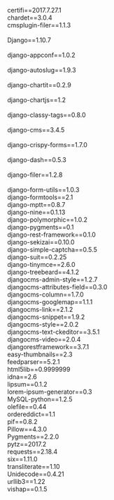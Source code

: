 certifi==2017.7.27.1<BR>
chardet==3.0.4<BR>
cmsplugin-filer==1.1.3<BR><BR>
Django==1.10.7<BR><BR>
django-appconf==1.0.2<BR><BR>
django-autoslug==1.9.3<BR><BR>
django-chartit==0.2.9<BR><BR>
django-chartjs==1.2<BR><BR>
django-classy-tags==0.8.0<BR><BR>
django-cms==3.4.5<BR><BR>
django-crispy-forms==1.7.0<BR><BR>
django-dash==0.5.3<BR><BR>
django-filer==1.2.8<BR><BR>
django-form-utils==1.0.3<BR>
django-formtools==2.1<BR>
django-mptt==0.8.7<BR>
django-nine==0.1.13<BR>
django-polymorphic==1.0.2<BR>
django-pygments==0.1<BR>
django-rest-framework==0.1.0<BR>
django-sekizai==0.10.0<BR>
django-simple-captcha==0.5.5<BR>
django-suit==0.2.25<BR>
django-tinymce==2.6.0<BR>
django-treebeard==4.1.2<BR>
djangocms-admin-style==1.2.7<BR>
djangocms-attributes-field==0.3.0<BR>
djangocms-column==1.7.0<BR>
djangocms-googlemap==1.1.1<BR>
djangocms-link==2.1.2<BR>
djangocms-snippet==1.9.2<BR>
djangocms-style==2.0.2<BR>
djangocms-text-ckeditor==3.5.1<BR>
djangocms-video==2.0.4<BR>
djangorestframework==3.7.1<BR>
easy-thumbnails==2.3<BR>
feedparser==5.2.1<BR>
html5lib==0.9999999<BR>
idna==2.6<BR>
lipsum==0.1.2<BR>
lorem-ipsum-generator==0.3<BR>
MySQL-python==1.2.5<BR>
olefile==0.44<BR>
ordereddict==1.1<BR>
pif==0.8.2<BR>
Pillow==4.3.0<BR>
Pygments==2.2.0<BR>
pytz==2017.2<BR>
requests==2.18.4<BR>
six==1.11.0<BR>
transliterate==1.10<BR>
Unidecode==0.4.21<BR>
urllib3==1.22<BR>
vishap==0.1.5<BR>
